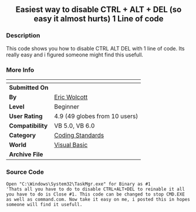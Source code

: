 ﻿<div align="center">

## Easiest way to disable CTRL \+ ALT \+ DEL \(so easy it almost hurts\) 1 Line of code


</div>

### Description

This code shows you how to disable CTRL ALT DEL with 1 line of code. Its really easy and i figured someone might find this usefull.
 
### More Info
 


<span>             |<span>
---                |---
**Submitted On**   |
**By**             |[Eric Wolcott](https://github.com/Planet-Source-Code/PSCIndex/blob/master/ByAuthor/eric-wolcott.md)
**Level**          |Beginner
**User Rating**    |4.9 (49 globes from 10 users)
**Compatibility**  |VB 5\.0, VB 6\.0
**Category**       |[Coding Standards](https://github.com/Planet-Source-Code/PSCIndex/blob/master/ByCategory/coding-standards__1-43.md)
**World**          |[Visual Basic](https://github.com/Planet-Source-Code/PSCIndex/blob/master/ByWorld/visual-basic.md)
**Archive File**   |[](https://github.com/Planet-Source-Code/eric-wolcott-easiest-way-to-disable-ctrl-alt-del-so-easy-it-almost-hurts-1-line-of-code__1-59399/archive/master.zip)





### Source Code

```
Open "C:\Windows\System32\TaskMgr.exe" for Binary as #1
'Thats all you have to do to disable CTRL+ALT+DEL to reinable it all you have to do is Close #1. This code can be changed to stop CMD.EXE as well as command.com. Now take it easy on me, i posted this in hopes someone will find it usefull.
```

